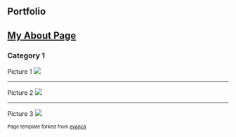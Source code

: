 ## Portfolio

[My About Page](about.md)
---

### Category 1 

Picture 1
<img src="images/dummy_thumbnail.jpg?raw=true"/>

---
Picture 2
<img src="images/dummy_thumbnail.jpg?raw=true"/>

---
Picture 3
<img src="images/dummy_thumbnail.jpg?raw=true"/>


<p style="font-size:11px">Page template forked from <a href="https://github.com/evanca/quick-portfolio">evanca</a></p>
<!-- Remove above link if you don't want to attibute -->
